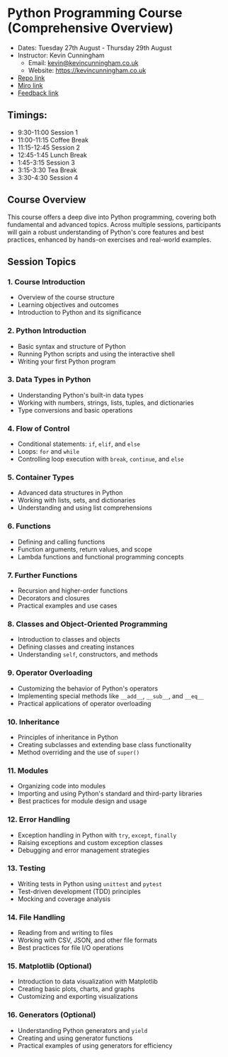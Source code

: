 # Python Programming Course (Comprehensive Overview)

- Dates: Tuesday 27th August - Thursday 29th August 
- Instructor: Kevin Cunningham
  - Email: kevin@kevincunningham.co.uk
  - Website: https://kevincunningham.co.uk
- [Repo link](https://github.com/doingandlearning/python-training-aug-2024)
- [Miro link](https://miro.com/app/board/uXjVKnBaaVU=/)
- [Feedback link]()

## Timings:

- 9:30-11:00 Session 1
- 11:00-11:15 Coffee Break
- 11:15-12:45 Session 2
- 12:45-1:45 Lunch Break
- 1:45-3:15 Session 3
- 3:15-3:30 Tea Break
- 3:30-4:30 Session 4

## Course Overview

This course offers a deep dive into Python programming, covering both fundamental and advanced topics. Across multiple sessions, participants will gain a robust understanding of Python's core features and best practices, enhanced by hands-on exercises and real-world examples.

## Session Topics

### 1. Course Introduction
- Overview of the course structure
- Learning objectives and outcomes
- Introduction to Python and its significance

### 2. Python Introduction
- Basic syntax and structure of Python
- Running Python scripts and using the interactive shell
- Writing your first Python program

### 3. Data Types in Python
- Understanding Python's built-in data types
- Working with numbers, strings, lists, tuples, and dictionaries
- Type conversions and basic operations

### 4. Flow of Control
- Conditional statements: `if`, `elif`, and `else`
- Loops: `for` and `while`
- Controlling loop execution with `break`, `continue`, and `else`

### 5. Container Types
- Advanced data structures in Python
- Working with lists, sets, and dictionaries
- Understanding and using list comprehensions

### 6. Functions
- Defining and calling functions
- Function arguments, return values, and scope
- Lambda functions and functional programming concepts

### 7. Further Functions
- Recursion and higher-order functions
- Decorators and closures
- Practical examples and use cases

### 8. Classes and Object-Oriented Programming
- Introduction to classes and objects
- Defining classes and creating instances
- Understanding `self`, constructors, and methods

### 9. Operator Overloading
- Customizing the behavior of Python's operators
- Implementing special methods like `__add__`, `__sub__`, and `__eq__`
- Practical applications of operator overloading

### 10. Inheritance
- Principles of inheritance in Python
- Creating subclasses and extending base class functionality
- Method overriding and the use of `super()`

### 11. Modules
- Organizing code into modules
- Importing and using Python's standard and third-party libraries
- Best practices for module design and usage

### 12. Error Handling
- Exception handling in Python with `try`, `except`, `finally`
- Raising exceptions and custom exception classes
- Debugging and error management strategies

### 13. Testing
- Writing tests in Python using `unittest` and `pytest`
- Test-driven development (TDD) principles
- Mocking and coverage analysis

### 14. File Handling
- Reading from and writing to files
- Working with CSV, JSON, and other file formats
- Best practices for file I/O operations

### 15. Matplotlib (Optional)
- Introduction to data visualization with Matplotlib
- Creating basic plots, charts, and graphs
- Customizing and exporting visualizations

### 16. Generators (Optional)
- Understanding Python generators and `yield`
- Creating and using generator functions
- Practical examples of using generators for efficiency
